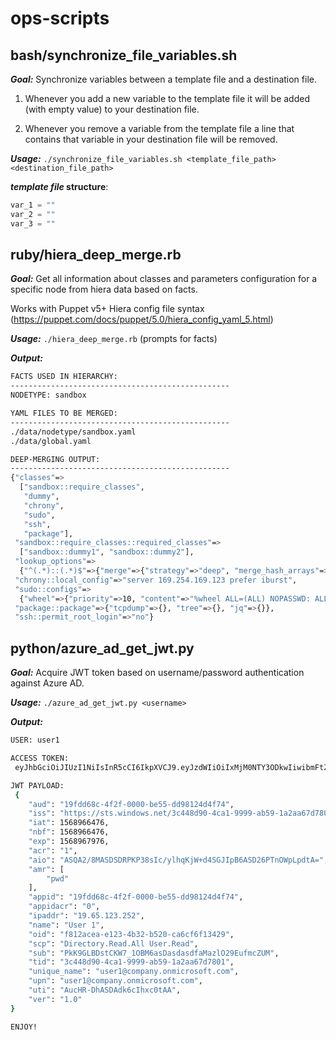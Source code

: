 # ops-scripts
**bash/synchronize_file_variables.sh**
------
**_Goal:_** Synchronize variables between a template file and a destination file.

1. Whenever you add a new variable to the template file it will be added (with empty value) to your destination file.

2. Whenever you remove a variable from the template file a line that contains that variable in your destination file will be removed.

**_Usage:_** `./synchronize_file_variables.sh <template_file_path> <destination_file_path>`

**_template file_ structure**:
```python
var_1 = ""
var_2 = ""
var_3 = ""
```

**ruby/hiera_deep_merge.rb**
------
**_Goal:_** Get all information about classes and parameters configuration for a specific node from hiera data based on facts.

Works with Puppet v5+ Hiera config file syntax (https://puppet.com/docs/puppet/5.0/hiera_config_yaml_5.html)

**_Usage:_** `./hiera_deep_merge.rb` (prompts for facts)

**_Output:_**
```bash
FACTS USED IN HIERARCHY:
-------------------------------------------------
NODETYPE: sandbox

YAML FILES TO BE MERGED:
-------------------------------------------------
./data/nodetype/sandbox.yaml
./data/global.yaml

DEEP-MERGING OUTPUT:
-------------------------------------------------
{"classes"=>
  ["sandbox::require_classes",
   "dummy",
   "chrony",
   "sudo",
   "ssh",
   "package"],
 "sandbox::require_classes::required_classes"=>
  ["sandbox::dummy1", "sandbox::dummy2"],
 "lookup_options"=>
  {"^(.*)::(.*)$"=>{"merge"=>{"strategy"=>"deep", "merge_hash_arrays"=>true}}},
 "chrony::local_config"=>"server 169.254.169.123 prefer iburst",
 "sudo::configs"=>
  {"wheel"=>{"priority"=>10, "content"=>"%wheel ALL=(ALL) NOPASSWD: ALL"}},
 "package::package"=>{"tcpdump"=>{}, "tree"=>{}, "jq"=>{}},
 "ssh::permit_root_login"=>"no"}
```

**python/azure_ad_get_jwt.py**
------
**_Goal:_** Acquire JWT token based on username/password authentication against Azure AD.

**_Usage:_** `./azure_ad_get_jwt.py <username>`

**_Output:_**
```bash
USER: user1

ACCESS TOKEN:
 eyJhbGciOiJIUzI1NiIsInR5cCI6IkpXVCJ9.eyJzdWIiOiIxMjM0NTY3ODkwIiwibmFtZSI6IkpvaG4gRG9lIiwiaWF0IjoxNTE2MjM5MDIyfQ.SflKxwRJSMeKKF2QT4fwpMeJf36POk6yJV_adQssw5c

JWT PAYLOAD:
 {
    "aud": "19fdd68c-4f2f-0000-be55-dd98124d4f74",
    "iss": "https://sts.windows.net/3c448d90-4ca1-9999-ab59-1a2aa67d7801/",
    "iat": 1568966476,
    "nbf": 1568966476,
    "exp": 1568967976,
    "acr": "1",
    "aio": "ASQA2/8MASDSDRPKP38sIc/ylhqKjW+d4SGJIpB6ASD26PTnOWpLpdtA=",
    "amr": [
        "pwd"
    ],
    "appid": "19fdd68c-4f2f-0000-be55-dd98124d4f74",
    "appidacr": "0",
    "ipaddr": "19.65.123.252",
    "name": "User 1",
    "oid": "f812acea-e123-4b32-b520-ca6cf6f13429",
    "scp": "Directory.Read.All User.Read",
    "sub": "PkK9GLBDstCKW7_1OBM6asDasdasdfaMazlO29EufmcZUM",
    "tid": "3c448d90-4ca1-9999-ab59-1a2aa67d7801",
    "unique_name": "user1@company.onmicrosoft.com",
    "upn": "user1@company.onmicrosoft.com",
    "uti": "AucHR-DhASDAdk6cIhxc0tAA",
    "ver": "1.0"
}

ENJOY!
```
